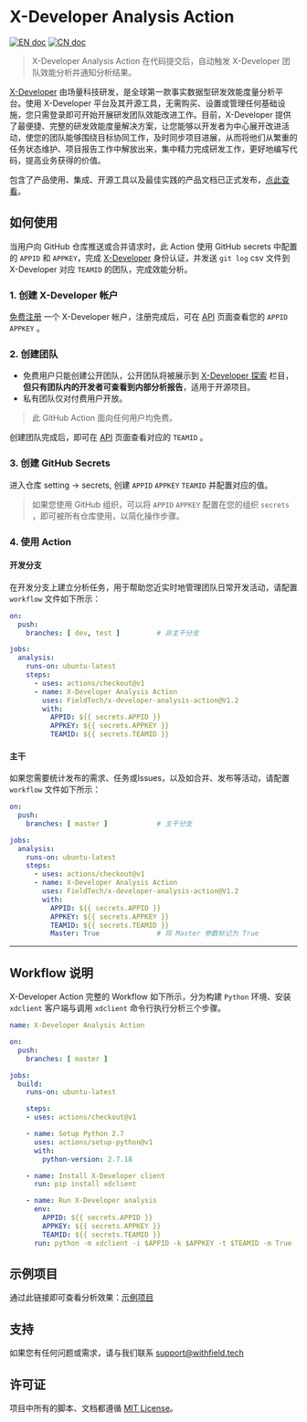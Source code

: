 # X-Developer Analysis Action

[![EN doc](https://img.shields.io/badge/document-English-blue.svg)](https://github.com/FieldTech/x-developer-analysis-action/blob/master/README.md)
[![CN doc](https://img.shields.io/badge/文档-中文版-blue.svg)](https://github.com/FieldTech/x-developer-analysis-action/blob/master/README-zh-cn.md)

> X-Developer Analysis Action 在代码提交后，自动触发 X-Developer 团队效能分析并通知分析结果。

[X-Developer](https://x-developer.cn) 由场量科技研发，是全球第一款事实数据型研发效能度量分析平台。使用 X-Developer 平台及其开源工具，无需购买、设置或管理任何基础设施，您只需登录即可开始开展研发团队效能改进工作。目前，X-Developer 提供了最便捷、完整的研发效能度量解决方案，让您能够以开发者为中心展开改进活动，使您的团队能够围绕目标协同工作，及时同步项目进展，从而将他们从繁重的任务状态维护、项目报告工作中解放出来，集中精力完成研发工作，更好地编写代码，提高业务获得的价值。

包含了产品使用、集成、开源工具以及最佳实践的产品文档已正式发布，[点此查看](https://fieldtech.github.io/xdocs)。

## 如何使用

当用户向 GitHub 仓库推送或合并请求时，此 Action 使用 GitHub secrets 中配置的 `APPID` 和 `APPKEY`，完成 [X-Developer](https://x-developer.cn) 身份认证，并发送 `git log` csv 文件到 X-Developer 对应 `TEAMID` 的团队，完成效能分析。

### 1. 创建 X-Developer 帐户

[免费注册](https://x-developer.cn/accounts/signup/) 一个 X-Developer 帐户，注册完成后，可在 [API](https://x-developer.cn/accounts/api) 页面查看您的 `APPID` `APPKEY` 。

### 2. 创建团队

- 免费用户只能创建公开团队，公开团队将被展示到 [X-Developer 探索](https://x-developer.cn/projects/) 栏目，**但只有团队内的开发者可查看到内部分析报告**，适用于开源项目。
- 私有团队仅对付费用户开放。

> 此 GitHub Action 面向任何用户均免费。

创建团队完成后，即可在 [API](https://x-developer.cn/accounts/api) 页面查看对应的 `TEAMID` 。

### 3. 创建 GitHub Secrets

进入仓库 setting -> secrets, 创建 `APPID` `APPKEY` `TEAMID` 并配置对应的值。

> 如果您使用 GitHub 组织，可以将 `APPID` `APPKEY` 配置在您的组织 `secrets` ，即可被所有仓库使用，以简化操作步骤。

### 4. 使用 Action

#### 开发分支

在开发分支上建立分析任务，用于帮助您近实时地管理团队日常开发活动，请配置 `workflow` 文件如下所示：

```yaml
on:
  push:
    branches: [ dev, test ]         # 非主干分支

jobs:
  analysis:
    runs-on: ubuntu-latest
    steps:
      - uses: actions/checkout@v1
      - name: X-Developer Analysis Action
        uses: FieldTech/x-developer-analysis-action@V1.2
        with:
          APPID: ${{ secrets.APPID }}
          APPKEY: ${{ secrets.APPKEY }}
          TEAMID: ${{ secrets.TEAMID }}
```

#### 主干

如果您需要统计发布的需求、任务或Issues，以及如合并、发布等活动，请配置 `workflow` 文件如下所示：

```yaml
on:
  push:
    branches: [ master ]            # 主干分支

jobs:
  analysis:
    runs-on: ubuntu-latest
    steps:
      - uses: actions/checkout@v1
      - name: X-Developer Analysis Action
        uses: FieldTech/x-developer-analysis-action@V1.2
        with:
          APPID: ${{ secrets.APPID }}
          APPKEY: ${{ secrets.APPKEY }}
          TEAMID: ${{ secrets.TEAMID }}
          Master: True              # 将 Master 参数标记为 True
```
---

## Workflow 说明

X-Developer Action 完整的 Workflow 如下所示，分为构建 `Python` 环境、安装 `xdclient` 客户端与调用 `xdclient` 命令行执行分析三个步骤。

```yaml
name: X-Developer Analysis Action

on:
  push:
    branches: [ master ]

jobs:
  build:
    runs-on: ubuntu-latest

    steps:
    - uses: actions/checkout@v1

    - name: Setup Python 2.7
      uses: actions/setup-python@v1
      with:
        python-version: 2.7.18

    - name: Install X-Developer client
      run: pip install xdclient

    - name: Run X-Developer analysis
      env:
        APPID: ${{ secrets.APPID }}
        APPKEY: ${{ secrets.APPKEY }}
        TEAMID: ${{ secrets.TEAMID }}
      run: python -m xdclient -i $APPID -k $APPKEY -t $TEAMID -m True
```

## 示例项目

通过此链接即可查看分析效果：[示例项目](https://x-developer.cn/projects/)

## 支持

如果您有任何问题或需求，请与我们联系 [support@withfield.tech](mailto:support@withfield.tech)

## 许可证

项目中所有的脚本、文档都遵循 [MIT License](https://github.com/FieldTech/x-developer-analysis-actions/blob/master/LICENSE)。

